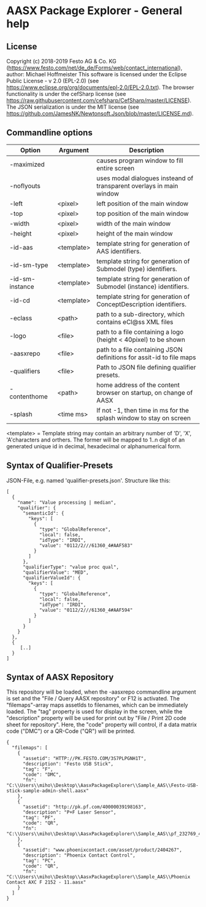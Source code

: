# AASX Package Explorer - General help

## License

Copyright (c) 2018-2019 Festo AG & Co. KG (https://www.festo.com/net/de_de/Forms/web/contact_international), author: Michael Hoffmeister
This software is licensed under the Eclipse Public License - v 2.0 (EPL-2.0) (see https://www.eclipse.org/org/documents/epl-2.0/EPL-2.0.txt).
The browser functionality is under the cefSharp license (see https://raw.githubusercontent.com/cefsharp/CefSharp/master/LICENSE).
The JSON serialization is under the MIT license (see https://github.com/JamesNK/Newtonsoft.Json/blob/master/LICENSE.md).

## Commandline options

| Option         | Argument     | Description                                                             |
|----------------|--------------|-------------------------------------------------------------------------|
| -maximized     |              | causes program window to fill entire screen                             |
| -noflyouts     |              | uses modal dialogues insteand of transparent overlays in main window    |
| -left          | \<pixel\>    | left position of the main window                                        |
| -top           | \<pixel\>    | top position of the main window                                         |
| -width         | \<pixel\>    | width of the main window                                                |
| -height        | \<pixel\>    | height of the main window                                               |
| -id-aas        | \<template\> | template string for generation of AAS identifiers.                      |
| -id-sm-type    | \<template\> | template string for generation of Submodel (type) identifiers.          |
| -id-sm-instance| \<template\> | template string for generation of Submodel (instance) identifiers.      |
| -id-cd         | \<template\> | template string for generation of ConceptDescription identifiers.       |
| -eclass        | \<path\>     | path to a sub-directory, which contains eCl@ss XML files                |
| -logo          | \<file\>     | path to a file containing a logo (height < 40pixel) to be shown         |
| -aasxrepo      | \<file\>     | path to a file containing JSON definitions for assit-id to file maps    |
| -qualifiers    | \<file\>     | Path to JSON file defining qualifier presets.                           |
| -contenthome   | \<path\>     | home address of the content browser on startup, on change of AASX       |
| -splash        | \<time ms\>  | If not -1, then time in ms for the splash window to stay on screen      |
                                                                                   
\<template\> = Template string may contain an arbitrary number of 'D', 'X', 'A'characters and orthers. The former will be mapped to 1..n digit of an generated unique id in decimal, hexadecimal or alphanumerical form.

## Syntax of Qualifier-Presets

JSON-File, e.g. named 'qualifier-presets.json'. Structure like this:

    [
      {
        "name": "Value processing | median",
        "qualifier": {
          "semanticId": {
            "keys": [
              {
                "type": "GlobalReference",
                "local": false,
                "idType": "IRDI",
                "value": "0112/2///61360_4#AAF583"
              }
            ]
          },
          "qualifierType": "value proc qual",
          "qualifierValue": "MED",
          "qualifierValueId": {
            "keys": [
              {
                "type": "GlobalReference",
                "local": false,
                "idType": "IRDI",
                "value": "0112/2///61360_4#AAF594"
              }
            ]
          }
        }
      },
      {
         [..]
      }
    ]
    
## Syntax of AASX Repository

This repository will be loaded, when the -aasxrepo commandline argument is set and the "File / Query AASX repository" or F12 is activated. The "filemaps"-array maps assetIds to filenames, which can be immediately loaded. The "tag" property is used for display in the screen, while the "description" property will be used for print out by "File / Print 2D code sheet for repository". Here, the "code" property will control, if a data matrix code ("DMC") or a QR-Code ("QR") will be printed.


    {
      "filemaps": [
        {
          "assetid": "HTTP://PK.FESTO.COM/3S7PLPGNH1T",
          "description": "Festo USB Stick",
          "tag": "F",
          "code": "DMC",
          "fn": "C:\\Users\\miho\\Desktop\\AasxPackageExplorer\\Sample_AAS\\Festo-USB-stick-sample-admin-shell.aasx"
        },
        {
          "assetid": "http://pk.pf.com/40000039198163",
          "description": "P+F Laser Sensor",
          "tag": "PF",
          "code": "QR",
          "fn": "C:\\Users\\miho\\Desktop\\AasxPackageExplorer\\Sample_AAS\\pf_232769_40000039198163.aasx"
        },
        {
          "assetid": "www.phoenixcontact.com/asset/product/2404267",
          "description": "Phoenix Contact Control",
          "tag": "PC",
          "code": "QR",
          "fn": "C:\\Users\\miho\\Desktop\\AasxPackageExplorer\\Sample_AAS\\Phoenix Contact AXC F 2152 - 11.aasx"
        }
      ]
    }

